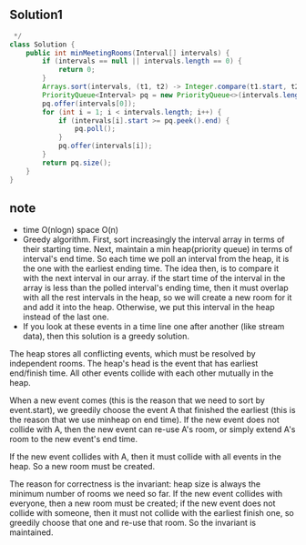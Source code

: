 ## Solution1
``` java
 */
class Solution {
    public int minMeetingRooms(Interval[] intervals) {
        if (intervals == null || intervals.length == 0) {
            return 0;
        }
        Arrays.sort(intervals, (t1, t2) -> Integer.compare(t1.start, t2.start));
        PriorityQueue<Interval> pq = new PriorityQueue<>(intervals.length, (t1, t2) -> Integer.compare(t1.end, t2.end));
        pq.offer(intervals[0]);
        for (int i = 1; i < intervals.length; i++) {
            if (intervals[i].start >= pq.peek().end) {
                pq.poll();
            }
            pq.offer(intervals[i]);
        }
        return pq.size();
    }
}
```

## note
* time O(nlogn) space O(n)
* Greedy algorithm. First, sort increasingly the interval array in terms of their starting time. Next, maintain a 
min heap(priority queue) in terms of interval's end time. So each time we poll an interval from the heap, it is the 
one with the earliest ending time. The idea then, is to compare it with the next interval in our array. if the start
time of the interval in the array is less than the polled interval's ending time, then it must overlap with all the 
rest intervals in the heap, so we will create a new room for it and add it into the heap. Otherwise, we put this 
interval in the heap instead of the last one.
* If you look at these events in a time line one after another (like stream data), then this solution is a greedy solution.

The heap stores all conflicting events, which must be resolved by independent rooms. The heap's head is the event that has earliest end/finish time. All other events collide with each other mutually in the heap.

When a new event comes (this is the reason that we need to sort by event.start), we greedily choose the event A that finished the earliest (this is the reason that we use minheap on end time). If the new event does not collide with A, then the new event can re-use A's room, or simply extend A's room to the new event's end time.

If the new event collides with A, then it must collide with all events in the heap. So a new room must be created.

The reason for correctness is the invariant: heap size is always the minimum number of rooms we need so far. If the new event collides with everyone, then a new room must be created; if the new event does not collide with someone, then it must not collide with the earliest finish one, so greedily choose that one and re-use that room. So the invariant is maintained.
